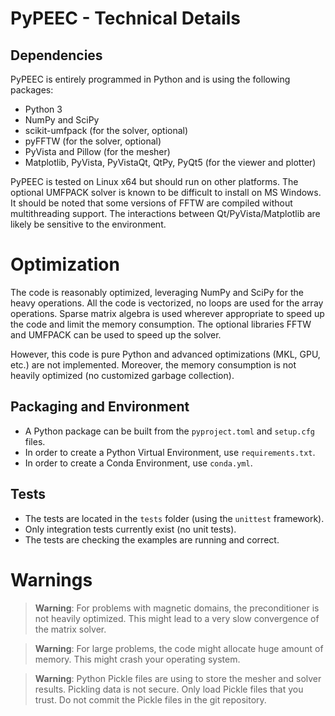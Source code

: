 # PyPEEC - Technical Details

## Dependencies

PyPEEC is entirely programmed in Python and is using the following packages:
* Python 3
* NumPy and SciPy
* scikit-umfpack (for the solver, optional)
* pyFFTW (for the solver, optional)
* PyVista and Pillow (for the mesher)
* Matplotlib, PyVista, PyVistaQt, QtPy, PyQt5 (for the viewer and plotter)

PyPEEC is tested on Linux x64 but should run on other platforms.
The optional UMFPACK solver is known to be difficult to install on MS Windows.
It should be noted that some versions of FFTW are compiled without multithreading support.
The interactions between Qt/PyVista/Matplotlib are likely be sensitive to the environment.

# Optimization

The code is reasonably optimized, leveraging NumPy and SciPy for the heavy operations.
All the code is vectorized, no loops are used for the array operations.
Sparse matrix algebra is used wherever appropriate to speed up the code and limit the memory consumption.
The optional libraries FFTW and UMFPACK can be used to speed up the solver.

However, this code is pure Python and advanced optimizations (MKL, GPU, etc.) are not implemented.
Moreover, the memory consumption is not heavily optimized (no customized garbage collection).

## Packaging and Environment

* A Python package can be built from the `pyproject.toml` and `setup.cfg` files.
* In order to create a Python Virtual Environment, use `requirements.txt`.
* In order to create a Conda Environment, use `conda.yml`.

## Tests

* The tests are located in the `tests` folder (using the `unittest` framework).
* Only integration tests currently exist (no unit tests).
* The tests are checking the examples are running and correct.

# Warnings

> **Warning**: For problems with magnetic domains, the preconditioner is not heavily optimized.
> This might lead to a very slow convergence of the matrix solver.

> **Warning**: For large problems, the code might allocate huge amount of memory.
> This might crash your operating system.

> **Warning**: Python Pickle files are using to store the mesher and solver results.
> Pickling data is not secure. 
> Only load Pickle files that you trust.
> Do not commit the Pickle files in the git repository.
